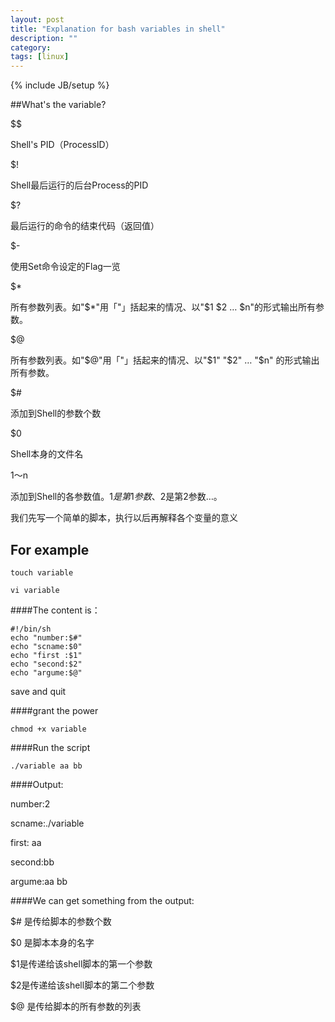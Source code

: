 ```yaml
---
layout: post
title: "Explanation for bash variables in shell"
description: ""
category: 
tags: [linux]
---
```

{% include JB/setup %}


##What's the variable?

$$ 

Shell's PID（ProcessID） 

$! 

Shell最后运行的后台Process的PID 

$? 

最后运行的命令的结束代码（返回值） 

$- 

使用Set命令设定的Flag一览 

$* 

所有参数列表。如"$*"用「"」括起来的情况、以"$1 $2 … $n"的形式输出所有参数。 

$@ 

所有参数列表。如"$@"用「"」括起来的情况、以"$1" "$2" … "$n" 的形式输出所有参数。 

$# 

添加到Shell的参数个数 

$0 

Shell本身的文件名 

$1～$n 

添加到Shell的各参数值。$1是第1参数、$2是第2参数…。 

我们先写一个简单的脚本，执行以后再解释各个变量的意义 

## For example
	touch variable 

	vi variable 

####The content is： 

	#!/bin/sh
	echo "number:$#" 
	echo "scname:$0" 
	echo "first :$1" 
	echo "second:$2" 
	echo "argume:$@" 

save and quit 

####grant the power

	chmod +x variable 

####Run the script

	./variable aa bb 

####Output:

number:2 

scname:./variable 

first: aa 

second:bb 

argume:aa bb 

####We can get something from the output:

$# 是传给脚本的参数个数 

$0 是脚本本身的名字 

$1是传递给该shell脚本的第一个参数 

$2是传递给该shell脚本的第二个参数 

$@ 是传给脚本的所有参数的列表
